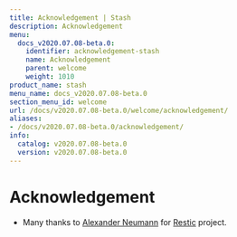 ```yaml
---
title: Acknowledgement | Stash
description: Acknowledgement
menu:
  docs_v2020.07.08-beta.0:
    identifier: acknowledgement-stash
    name: Acknowledgement
    parent: welcome
    weight: 1010
product_name: stash
menu_name: docs_v2020.07.08-beta.0
section_menu_id: welcome
url: /docs/v2020.07.08-beta.0/welcome/acknowledgement/
aliases:
- /docs/v2020.07.08-beta.0/acknowledgement/
info:
  catalog: v2020.07.08-beta.0
  version: v2020.07.08-beta.0
---
```


# Acknowledgement
 - Many thanks to [Alexander Neumann](https://github.com/fd0) for [Restic](https://restic.net) project.
